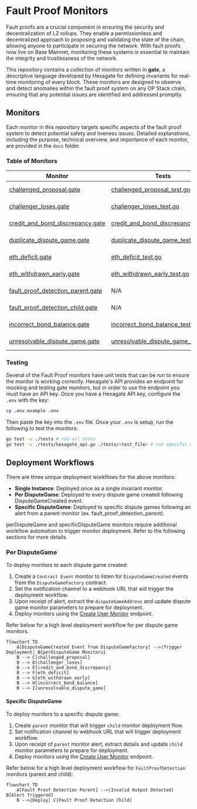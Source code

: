 # Fault Proof Monitors

Fault proofs are a crucial component in ensuring the security and decentralization of L2 rollups. They enable a permissionless and decentralized approach to proposing and validating the state of the chain, allowing anyone to participate in securing the network. With fault proofs now live on Base Mainnet, monitoring these systems is essential to maintain the integrity and trustlessness of the network.

This repository contains a collection of monitors written in **gate**, a descriptive language developed by Hexagate for defining invariants for real-time monitoring of every block. These monitors are designed to observe and detect anomalies within the fault proof system on any OP Stack chain, ensuring that any potential issues are identified and addressed promptly.

## Monitors

Each monitor in this repository targets specific aspects of the fault proof system to detect potential safety and liveness issues. Detailed explanations, including the purpose, technical overview, and importance of each monitor, are provided in the `docs` folder.

### Table of Monitors

| Monitor | Tests | Docs | Deployment |
| ------- | ----- | ---- | ---- |
| [challenged_proposal.gate](./monitors/challenged_proposal.gate) | [challenged_proposal_test.go](./tests/challenged_proposal_test.go) | [challenged_proposal.md](./docs/challenged_proposal.md) | Per DisputeGame |
| [challenger_loses.gate](./monitors/challenger_loses.gate) | [challenger_loses_test.go](./tests/challenger_loses_test.go) | [challenger_loses.md](./docs/challenger_loses.md) | Per DisputeGame |
| [credit_and_bond_discrepancy.gate](./monitors/credit_and_bond_discrepancy.gate) | [credit_and_bond_discrepancy_test.go](./tests/credit_and_bond_discrepancy_test.go) | [credit_and_bond_discrepancy.md](./docs/credit_and_bond_discrepancy.md) | Per DisputeGame |
| [duplicate_dispute_game.gate](./monitors/duplicate_dispute_game.gate) | [duplicate_dispute_game_test.go](./tests/duplicate_dispute_game_test.go) | [duplicate_dispute_game.md](./docs/duplicate_dispute_game.md) | Single Instance |
| [eth_deficit.gate](./monitors/eth_deficit.gate) | [eth_deficit_test.go](./tests/eth_deficit_test.go) | [eth_deficit.md](./docs/eth_deficit.md) | Per DisputeGame |
| [eth_withdrawn_early.gate](./monitors/eth_withdrawn_early.gate) | [eth_withdrawn_early_test.go](./tests/eth_withdrawn_early_test.go) | [eth_withdrawn_early.md](./docs/eth_withdrawn_early.md) | Per DisputeGame |
| [fault_proof_detection_parent.gate](./monitors/fault_proof_detection_parent.gate) | N/A | [fault_proof_detection_parent_and_child.md](./docs/fault_proof_detection_parent_and_child.md#fault-proof-detection-parent) | Single Instance |
| [fault_proof_detection_child.gate](./monitors/fault_proof_detection_child.gate) | N/A | [fault_proof_detection_parent_and_child.md](./docs/fault_proof_detection_parent_and_child.md#fault-proof-detection-child) | Specific DisputeGame |
| [incorrect_bond_balance.gate](./monitors/incorrect_bond_balance.gate) | [incorrect_bond_balance_test.go](./tests/incorrect_bond_balance_test.go) | [incorrect_bond_balance.md](./docs/incorrect_bond_balance.md) | Per DisputeGame |
| [unresolvable_dispute_game.gate](./monitors/unresolvable_dispute_game.gate) | [unresolvable_dispute_game_test.go](./tests/unresolvable_dispute_game_test.go) | [unresolvable_dispute_game.md](./docs/unresolvable_dispute_game.md) | Per DisputeGame |

### Testing

Several of the Fault Proof monitors have unit tests that can be run to ensure the monitor is working correctly. Hexagate's API provides an endpoint for mocking and testing gate monitors, but in order to use the endpoint you must have an API key. Once you have a Hexagate API key, configure the `.env` with the key:

```sh
cp .env.example .env
```

Then paste the key into the `.env` file. Once your `.env` is setup, run the following to test the monitors:

```sh
go test -v ./tests # run all tests
go test -v ./tests/hexagate_api.go ./tests/<test_file> # run specific monitor test suite
```

## Deployment Workflows

There are three unique deployment workflows for the above monitors:
- **Single Instance**: Deployed once as a single invariant monitor.
- **Per DisputeGame**: Deployed to every dispute game created following DisputeGameCreated event.
- **Specific DisputeGame**: Deployed to specific dispute games following an alert from a parent monitor (ex. fault_proof_detection_parent).

perDisputeGame and specificDisputeGame monitors require additional workflow automation to trigger monitor deployment. Refer to the following sections for more details.

### Per DisputeGame 

To deploy monitors to each dispute game created:

1. Create a `Contract Event` monitor to listen for `DisputeGameCreated` events from the `DisputeGameFactory` contract.
2. Set the notification channel to a webhook URL that will trigger the deployment workflow.
3. Upon receipt of alert, extract the `disputeGameAddress` and update dispute game monitor parameters to prepare for deployment.
4. Deploy monitors using the [Create User Monitor](https://hexagate.gitbook.io/api-documentation/reference/api-reference/monitoring-management/v1-monitor-with-a-single-condition#creating-a-new-monitor) endpoint. 

Refer below for a high level deployment workflow for per dispute game monitors.

```mermaid
flowchart TD
    A[DisputeGameCreated Event from DisputeGameFactory] -->|Trigger Deployment| B{perDisputeGame Monitors}
    B --> C[challenged_proposal]
    B --> D[challenger_loses]
    B --> E[credit_and_bond_discrepancy]
    B --> F[eth_deficit]
    B --> G[eth_withdrawn_early]
    B --> H[incorrect_bond_balance]
    B --> I[unresolvable_dispute_game]
```

#### Specific DisputeGame

To deploy monitors to a specific dispute game:

1. Create `parent` monitor that will trigger `child` monitor deployment flow.
2. Set notification channel to webhook URL that will trigger deployment workflow.
3. Upon receipt of `parent` monitor alert, extract details and update `child` monitor parameters to prepare for deployment.
4. Deploy monitors using the [Create User Monitor](https://hexagate.gitbook.io/api-documentation/reference/api-reference/monitoring-management/v1-monitor-with-a-single-condition#creating-a-new-monitor) endpoint. 

Refer below for a high level deployment workflow for `FaultProofDetection` monitors (parent and child):

```mermaid
flowchart TD
    A[Fault Proof Detection Parent] -->|Invalid Output Detected| B[Alert Triggered]
    B -->|Deploy| C[Fault Proof Detection Child]
```